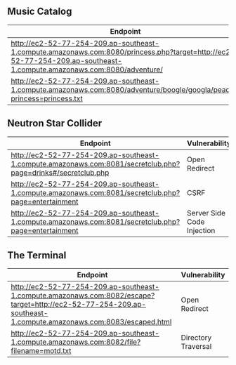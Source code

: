 ## Music Catalog

| Endpoint      | Vulnerability|
| ------------- | -------------|
| http://ec2-52-77-254-209.ap-southeast-1.compute.amazonaws.com:8080/princess.php?target=http://ec2-52-77-254-209.ap-southeast-1.compute.amazonaws.com:8080/adventure/ | Open Redirect |
| http://ec2-52-77-254-209.ap-southeast-1.compute.amazonaws.com:8080/adventure/boogle/googla/peach/?princess=princess.txt | Directory Traversal |

## Neutron Star Collider

| Endpoint      | Vulnerability|
| ------------- | -------------|
| http://ec2-52-77-254-209.ap-southeast-1.compute.amazonaws.com:8081/secretclub.php?page=drinks#/secretclub.php | Open Redirect |
| http://ec2-52-77-254-209.ap-southeast-1.compute.amazonaws.com:8081/secretclub.php?page=entertainment | CSRF |
| http://ec2-52-77-254-209.ap-southeast-1.compute.amazonaws.com:8081/secretclub.php?page=entertainment | Server Side Code Injection |

## The Terminal

| Endpoint      | Vulnerability|
| ------------- | -------------|
| http://ec2-52-77-254-209.ap-southeast-1.compute.amazonaws.com:8082/escape?target=http://ec2-52-77-254-209.ap-southeast-1.compute.amazonaws.com:8083/escaped.html | Open Redirect |
| http://ec2-52-77-254-209.ap-southeast-1.compute.amazonaws.com:8082/file?filename=motd.txt | Directory Traversal |
